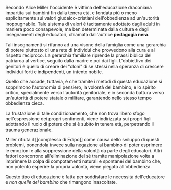 
Secondo Alice Miller l'occidente è vittima dell'educazione draconiana impartita sui bambini fin dalla tenera età, e fondata più o meno esplicitamente sui valori giudaico-cristiani dell'obbedienza ad un'autorità inoppugnabile. Tale sistema di valori è tacitamente adottato dagli adulti in maniera poco consapevole, ma ben determinata dalla cultura e dagli insegnamenti degli educatori, chiamata dall'autrice **pedagogìa nera**. 

Tali insegnamenti si rifanno ad una visone della famiglia come una gerarchia di potere piuttosto di una rete di individui che provvedono alla cura e al rispetto reciproco. La gerarchia familiare riprende la prassi biblica del patriarca al vertice, seguito dalla madre e poi dai figli. L'obbiettivo dei genitori è quello di creare dei "cloni" di se stessi nella speranza di crescere individui forti e indipendenti, un intento nobile.

Quello che accade, tuttavia, è che tramite i metodi di questa educazione si sopprimono l'autonomia di pensiero, la volontà del bambino, e lo spirito critico, specialmente verso l'autorità genitoriale, e in seconda battura verso un'autorità di potere statale o militare, garantendo nello stesso tempo obbedienza cieca.

La frustazione di tale condizionamento, che non trova libero sfogo nell'espressione dei propri sentimenti, viene indirizzata sui propri figli adottando il ruolo di potere che si è subìto in tenera età, perpetrando il trauma generazionale.

Miller rifiuta il [[complesso di Edipo]] come causa dello sviluppo di questi problemi, ponendola invece sulla negazione al bambino di poter esprimere le emozioni e alla soppressione della volontà da parte degli educatori. Altri fattori concorrono all'eliminazione del sé tramite manipolazione volta a imprimere la colpa di compotamenti naturali e spontanei del bambino che, non potento esperire la propria volontà, viene piegato all'obbedienza.

Questo tipo di educazione è fatta per soddisfare le necessità dell'educatore e _non quelle del bambino_ che rimangono inascoltate.